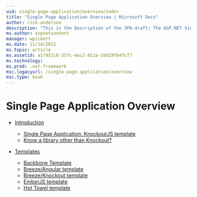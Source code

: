 ```yaml
---
uid: single-page-application/overview/index
title: "Single Page Application Overview | Microsoft Docs"
author: rick-anderson
description: "This is the Description of the SPA-draft: The ASP.NET Single Page Application (SPA) is a new feature in MVC 4 beta preview. It provides a better end-to-end e..."
ms.author: aspnetcontent
manager: wpickett
ms.date: 11/14/2012
ms.topic: article
ms.assetid: a17452c8-35fc-4ac2-811e-16d29f647cf7
ms.technology: 
ms.prod: .net-framework
msc.legacyurl: /single-page-application/overview
msc.type: book
---
```

Single Page Application Overview
====================
- [Introduction](introduction/index.md)

    - [Single Page Application: KnockoutJS template](introduction/knockoutjs-template.md)
    - [Know a library other than Knockout?](introduction/other-libraries.md)
- [Templates](templates/index.md)

    - [Backbone Template](templates/backbonejs-template.md)
    - [Breeze/Angular template](templates/breezeangular-template.md)
    - [Breeze/Knockout template](templates/breezeknockout-template.md)
    - [EmberJS template](templates/emberjs-template.md)
    - [Hot Towel template](templates/hottowel-template.md)